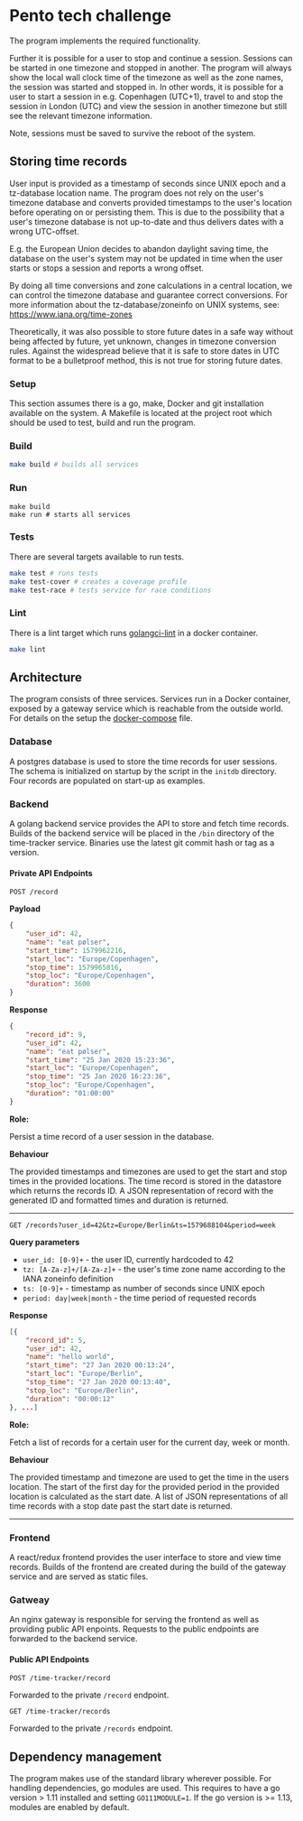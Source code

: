 # Pento tech challenge
The program implements the required functionality.

Further it is possible for a user to stop and continue a session.
Sessions can be started in one timezone and stopped in another.
The program will always show the local wall clock time of the timezone as well as the zone names, the session was started and stopped in.
In other words, it is possible for a user to start a session in e.g. Copenhagen (UTC+1), travel to and stop the session in London (UTC) and view the session in another timezone but still see the relevant timezone information.

Note, sessions must be saved to survive the reboot of the system.

## Storing time records
User input is provided as a timestamp of seconds since UNIX epoch and a tz-database location name.
The program does not rely on the user's timezone database and converts provided timestamps to the user's location before operating on or persisting them.
This is due to the possibility that a user's timezone database is not up-to-date and thus delivers dates with a wrong UTC-offset.

E.g. the European Union decides to abandon daylight saving time, the database on the user's system may not be updated in time when the user starts or stops a session and reports a wrong offset.

By doing all time conversions and zone calculations in a central location, we can control the timezone database and guarantee correct conversions.
For more information about the tz-database/zoneinfo on UNIX systems, see: https://www.iana.org/time-zones

Theoretically, it was also possible to store future dates in a safe way without being affected by future, yet unknown, changes in timezone conversion rules.
Against the widespread believe that it is safe to store dates in UTC format to be a bulletproof method, this is not true for storing future dates.

### Setup
This section assumes there is a go, make, Docker and git installation available on the system.
A Makefile is located at the project root which should be used to test, build and run the program.

### Build

```bash
make build # builds all services
```

### Run
```
make build
make run # starts all services
```

### Tests
There are several targets available to run tests.

```bash
make test # runs tests
make test-cover # creates a coverage profile
make test-race # tests service for race conditions
```

### Lint
There is a lint target which runs [golangci-lint](https://github.com/golangci/golangci-lint) in a docker container.

```bash
make lint
```

## Architecture
The program consists of three services.
Services run in a Docker container, exposed by a gateway service which is reachable from the outside world.
For details on the setup the [docker-compose](https://github.com/fbngrm/time-tracker/blob/master/docker-compose.yaml) file.

### Database
A postgres database is used to store the time records for user sessions.
The schema is initialized on startup by the script in the `initdb` directory.
Four records are populated on start-up as examples.

### Backend
A golang backend service provides the API to store and fetch time records.
Builds of the backend service will be placed in the `/bin` directory of the time-tracker service.
Binaries use the latest git commit hash or tag as a version.

#### Private API Endpoints

`POST /record`

**Payload**

```json
{
	"user_id": 42,
	"name": "eat pølser",
	"start_time": 1579962216,
	"start_loc": "Europe/Copenhagen",
	"stop_time": 1579965816,
	"stop_loc": "Europe/Copenhagen",
	"duration": 3600
}
```

**Response**

```json
{
	"record_id": 9,
	"user_id": 42,
	"name": "eat pølser",
	"start_time": "25 Jan 2020 15:23:36",
	"start_loc": "Europe/Copenhagen",
	"stop_time": "25 Jan 2020 16:23:36",
	"stop_loc": "Europe/Copenhagen",
	"duration": "01:00:00"
}
```

**Role:**

Persist a time record of a user session in the database.

**Behaviour**

The provided timestamps and timezones are used to get the start and stop times in the provided locations.
The time record is stored in the datastore which returns the records ID.
A JSON representation of record with the generated ID and formatted times and duration is returned.

---

`GET /records?user_id=42&tz=Europe/Berlin&ts=1579688104&period=week`

**Query parameters**

- `user_id: [0-9]+` - the user ID, currently hardcoded to 42
- `tz: [A-Za-z]+/[A-Za-z]+` - the user's time zone name according to the IANA zoneinfo definition
- `ts: [0-9]+` - timestamp as number of seconds since UNIX epoch
- `period: day|week|month` - the time period of requested records

**Response**
```json
[{
	"record_id": 5,
	"user_id": 42,
	"name": "hello world",
	"start_time": "27 Jan 2020 00:13:24",
	"start_loc": "Europe/Berlin",
	"stop_time": "27 Jan 2020 00:13:40",
	"stop_loc": "Europe/Berlin",
	"duration": "00:00:12"
}, ...]
```

**Role:**

Fetch a list of records for a certain user for the current day, week or month.

**Behaviour**

The provided timestamp and timezone are used to get the time in the users location.
The start of the first day for the provided period in the provided location is calculated as the start date.
A list of JSON representations of all time records with a stop date past the start date is returned.

---

### Frontend
A react/redux frontend provides the user interface to store and view time records.
Builds of the frontend are created during the build of the gateway service and are served as static files.

### Gatweay
An nginx gateway is responsible for serving the frontend as well as providing public API enpoints.
Requests to the public endpoints are forwarded to the backend service.

#### Public API Endpoints

`POST /time-tracker/record`

Forwarded to the private `/record` endpoint.

`GET /time-tracker/records`

Forwarded to the private `/records` endpoint.

## Dependency management
The program makes use of the standard library wherever possible.
For handling dependencies, go modules are used.
This requires to have a go version > 1.11 installed and setting `GO111MODULE=1`.
If the go version is >= 1.13, modules are enabled by default.

